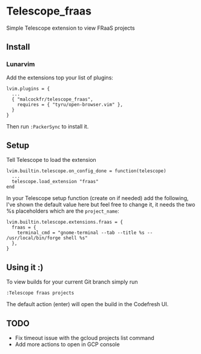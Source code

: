 # Telescope_fraas

Simple Telescope extension to view FRaaS projects

## Install

### Lunarvim

Add the extensions top your list of plugins:
```
lvim.plugins = {
  ...
  { "malcockfr/telescope_fraas",
    requires = { "tyru/open-browser.vim" },
  }
} 
```
Then run `:PackerSync` to install it.

## Setup

Tell Telescope to load the extension
```
lvim.builtin.telescope.on_config_done = function(telescope)
  ...
  telescope.load_extension "fraas"
end
```
In your Telescope setup function (create on if needed) add the following,
I've shown the default value here but feel free to change it, it needs the two %s
placeholders which are the `project_name`:
```
lvim.builtin.telescope.extensions.fraas = {
  fraas = {
    terminal_cmd = "gnome-terminal --tab --title %s -- /usr/local/bin/forge shell %s"
  },
}
```

## Using it :)

To view builds for your current Git branch simply run
```
:Telescope fraas projects
```

The default action (enter) will open the build in the Codefresh UI.


## TODO
* Fix timeout issue with the gcloud projects list command
* Add more actions to open in GCP console
